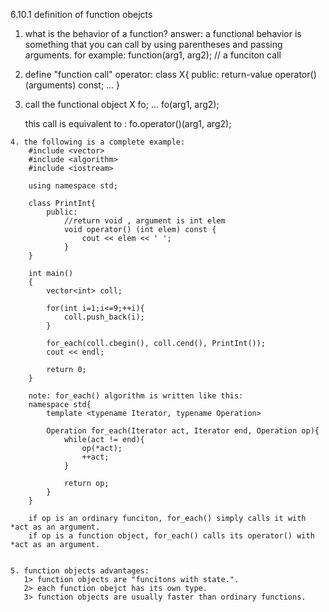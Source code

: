 6.10.1 definition of function obejcts
  1. what is the behavior of a function?
   		answer: a functional behavior is something that you can call by using parentheses and passing arguments. for example:
   			function(arg1, arg2);  // a funciton call

  2. define "function call" operator:
   		class X{
   			public:
   				return-value operator()(arguments) const;
   				...
   		}

   3. call the functional object
   		X fo;
   		...
   		fo(arg1, arg2);

   		this call is equivalent to :
   		fo.operator()(arg1, arg2);

   	4. the following is a complete example:
   		#include <vector>
   		#include <algorithm>
   		#include <iostream>

   		using namespace std;

   		class PrintInt{
   			public:
   				//return void , argument is int elem 
   				void operator() (int elem) const {
   					cout << elem << ' ';
   				}
   		}

   		int main()
   		{
   			vector<int> coll;

   			for(int i=1;i<=9;++i){
   				coll.push_back(i);
   			}

   			for_each(coll.cbegin(), coll.cend(), PrintInt());
   			cout << endl;

   			return 0;
   		}

   		note: for_each() algorithm is written like this:
   		namespace std{
   			template <typename Iterator, typename Operation>
   			
   			Operation for_each(Iterator act, Iterator end, Operation op){
   				while(act != end){
   					op(*act);
   					++act;
   				}

   				return op;
   			}
   		}

   		if op is an ordinary funciton, for_each() simply calls it with *act as an argument.
   		if op is a function object, for_each() calls its operator() with *act as an argument.


   	5. function objects advantages:
   	   1> function objects are "funcitons with state.".
   	   2> each function obejct has its own type.
   	   3> function objects are usually faster than ordinary functions.